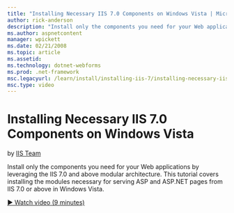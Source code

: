 ```yaml
---
title: "Installing Necessary IIS 7.0 Components on Windows Vista | Microsoft Docs"
author: rick-anderson
description: "Install only the components you need for your Web applications by leveraging the IIS 7.0 and above modular architecture. This tutorial covers installing the..."
ms.author: aspnetcontent
manager: wpickett
ms.date: 02/21/2008
ms.topic: article
ms.assetid: 
ms.technology: dotnet-webforms
ms.prod: .net-framework
msc.legacyurl: /learn/install/installing-iis-7/installing-necessary-iis-components-on-windows-vista
msc.type: video
---
```

Installing Necessary IIS 7.0 Components on Windows Vista
====================
by [IIS Team](https://twitter.com/inetsrv)

Install only the components you need for your Web applications by leveraging the IIS 7.0 and above modular architecture. This tutorial covers installing the modules necessary for serving ASP and ASP.NET pages from IIS 7.0 or above in Windows Vista. 

[&#9654; Watch video (9 minutes)](https://channel9.msdn.com/Blogs/ASP-NET-Site-Videos/installing-necessary-iis-components-on-windows-vista)
